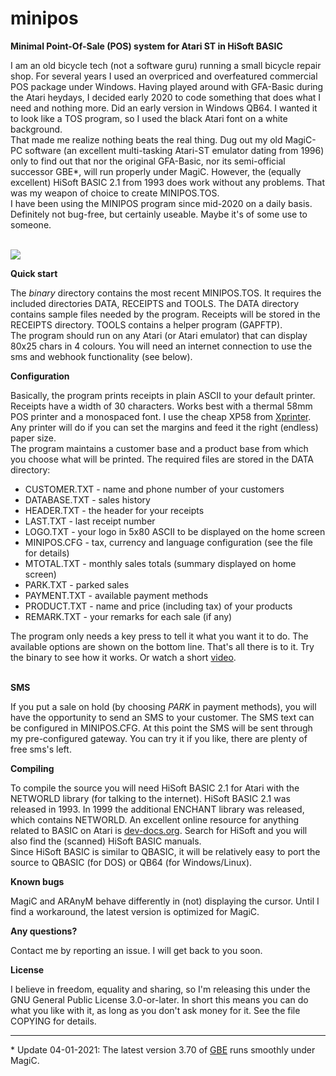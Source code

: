 # minipos
<b>Minimal Point-Of-Sale (POS) system for Atari ST in HiSoft BASIC</b>

I am an old bicycle tech (not a software guru) running a small bicycle repair shop.
For several years I used an overpriced and overfeatured commercial POS package under Windows. Having played around with GFA-Basic during the Atari heydays, I decided early 2020 to code something that does what I need and nothing more.
Did an early version in Windows QB64. I wanted it to look like a TOS program, so I used the black Atari font on a white background.
<br>That made me realize nothing beats the real thing. Dug out my old MagiC-PC software (an excellent multi-tasking Atari-ST emulator dating from 1996) only to find out that nor the original GFA-Basic, nor its semi-official successor GBE*, will run properly under MagiC. 
However, the (equally excellent) HiSoft BASIC 2.1 from 1993 does work without any problems. That was my weapon of choice to create MINIPOS.TOS.
<br>I have been using the MINIPOS program since mid-2020 on a daily basis. Definitely not bug-free, but certainly useable. Maybe it's of some use to someone.

<br><img src="https://github.com/winterhard/minipos/blob/main/image/screenshot.jpg">

<b>Quick start</b>

The <i>binary</i> directory contains the most recent MINIPOS.TOS. It requires the included directories DATA, RECEIPTS and TOOLS. 
The DATA directory contains sample files needed by the program.
Receipts will be stored in the RECEIPTS directory. TOOLS contains a helper program (GAPFTP).
<br>The program should run on any Atari (or Atari emulator) that can display 80x25 chars in 4 colours. You will need an internet connection to use the sms and webhook functionality (see below).

<b>Configuration</b>

Basically, the program prints receipts in plain ASCII to your default printer. Receipts have a width of 30 characters. Works best with a thermal 58mm POS printer and a monospaced font. I use the cheap XP58 from <a href="https://www.xprintertech.com/">Xprinter</a>. Any printer will do if you can set the margins and feed it the right (endless) paper size.
<br>The program maintains a customer base and a product base from which you choose what will be printed. The required files are stored in the DATA directory:
<ul>
<li>CUSTOMER.TXT - name and phone number of your customers
<li>DATABASE.TXT - sales history
<li>HEADER.TXT - the header for your receipts
<li>LAST.TXT - last receipt number
<li>LOGO.TXT - your logo in 5x80 ASCII to be displayed on the home screen
<li>MINIPOS.CFG - tax, currency and language configuration (see the file for details)
<li>MTOTAL.TXT - monthly sales totals (summary displayed on home screen)
<li>PARK.TXT - parked sales
<li>PAYMENT.TXT - available payment methods
<li>PRODUCT.TXT - name and price (including tax) of your products
<li>REMARK.TXT - your remarks for each sale (if any)
</ul>
The program only needs a key press to tell it what you want it to do. The available options are shown on the bottom line. That's all there is to it. Try the binary to see how it works. Or watch a short 
<a href="https://www.youtube.com/watch?v=CBsLJ-SIWyk" target="_blank">video</a>.

<br><b>SMS</b>

If you put a sale on hold (by choosing <i>PARK</i> in payment methods), you will have the opportunity to send an SMS to your customer. The SMS text can be configured in MINIPOS.CFG. At this point the SMS will be sent through my pre-configured gateway. You can try it if you like, there are plenty of free sms's left.

<b>Compiling</b>

To compile the source you will need HiSoft BASIC 2.1 for Atari with the NETWORLD library (for talking to the internet).
HiSoft BASIC 2.1 was released in 1993. In 1999 the additional ENCHANT library was released, which contains NETWORLD.
An excellent online resource for anything related to BASIC on Atari is <a href="https://docs.dev-docs.org/">dev-docs.org</a>. Search for HiSoft and you will also find the (scanned) HiSoft BASIC manuals.
<br>Since HiSoft BASIC is similar to QBASIC, it will be relatively easy to port the source to QBASIC (for DOS) or QB64 (for Windows/Linux).

<b>Known bugs</b>

MagiC and ARAnyM behave differently in (not) displaying the cursor. Until I find a workaround, the latest version is optimized for MagiC.

<b>Any questions?</b>

Contact me by reporting an issue. I will get back to you soon.

<b>License</b>

I believe in freedom, equality and sharing, so I'm releasing this under the GNU General Public License 3.0-or-later. In short this means you can do what you like with it, as long as you don't ask money for it. See the file COPYING for details.

<hr>
* Update 04-01-2021: The latest version 3.70 of <a href="http://gfabasic.net">GBE</a> runs smoothly under MagiC.
